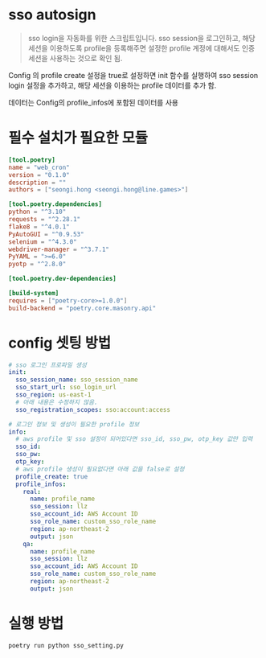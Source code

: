 # sso autosign

> sso login을 자동화를 위한 스크립트입니다.
sso session을 로그인하고, 해당 세션을 이용하도록 profile을 등록해주면 
설정한 profile 계정에 대해서도 인증 세션을 사용하는 것으로 확인 됨.

Config 의 profile create 설정을 true로 설정하면
init 함수를 실행하여 sso session login 설정을 추가하고, 
해당 세션을 이용하는 profile 데이터를 추가 함.

데이터는 Config의 profile_infos에 포함된 데이터를 사용
> 

# 필수 설치가 필요한 모듈

```toml
[tool.poetry]
name = "web_cron"
version = "0.1.0"
description = ""
authors = ["seongi.hong <seongi.hong@line.games>"]

[tool.poetry.dependencies]
python = "^3.10"
requests = "^2.28.1"
flake8 = "^4.0.1"
PyAutoGUI = "^0.9.53"
selenium = "^4.3.0"
webdriver-manager = "^3.7.1"
PyYAML = ">=6.0"
pyotp = "^2.8.0"

[tool.poetry.dev-dependencies]

[build-system]
requires = ["poetry-core>=1.0.0"]
build-backend = "poetry.core.masonry.api"
```

# config 셋팅 방법

```yaml
# sso 로그인 프로파일 생성
init:
  sso_session_name: sso_session_name
  sso_start_url: sso_login_url
  sso_region: us-east-1
  # 아래 내용은 수정하지 않음.
  sso_registration_scopes: sso:account:access

# 로그인 정보 및 생성이 필요한 profile 정보
info:
  # aws profile 및 sso 설정이 되어있다면 sso_id, sso_pw, otp_key 값만 입력
  sso_id: 
  sso_pw: 
  otp_key:
  # aws profile 생성이 필요없다면 아래 값을 false로 설정
  profile_create: true
  profile_infos:
    real:
      name: profile_name
      sso_session: llz
      sso_account_id: AWS Account ID
      sso_role_name: custom_sso_role_name
      region: ap-northeast-2
      output: json  
    qa:
      name: profile_name
      sso_session: llz
      sso_account_id: AWS Account ID
      sso_role_name: custom_sso_role_name
      region: ap-northeast-2
      output: json
```

# 실행 방법
```bash
poetry run python sso_setting.py
```
